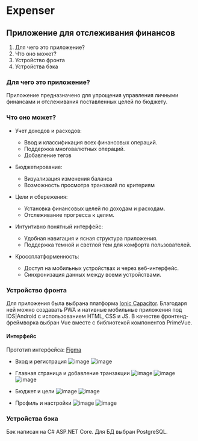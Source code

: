 # Expenser
## Приложение для отслеживания финансов

1. Для чего это приложение?
2. Что оно может?
3. Устройство фронта
4. Устройства бэка

### Для чего это приложение?
Приложение предназначено для упрощения управления личными финансами и отслеживания поставленных целей по бюджету.

### Что оно может?
- Учет доходов и расходов:
   * Ввод и классификация всех финансовых операций.
   * Поддержка многовалютных операций.
   * Добавление тегов

- Бюджетирование:
   * Визуализация изменения баланса
   * Возможность просмотра транзакий по критериям

- Цели и сбережения:
   * Установка финансовых целей по доходам и расходам.
   * Отслеживание прогресса к целям.

- Интуитивно понятный интерфейс:
   * Удобная навигация и ясная структура приложения.
   * Поддержка темной и светлой тем для комфорта пользователей.

- Кроссплатформенность:
   * Доступ на мобильных устройствах и через веб-интерфейс.
   * Синхронизация данных между всеми устройствами.

### Устройство фронта
Для приложения была выбрана платформа [Ionic Capacitor](https://capacitorjs.com/). Благодаря ней можно создавать PWA и нативные мобильные приложения под IOS|Android с использованием HTML, CSS и JS.
В качестве фронтенд-фреймворка выбран Vue вместе с библиотекой компонентов PrimeVue.

#### Интерфейс
Прототип интерфейса: [Figma](https://www.figma.com/design/0iHrudt4QSXkECkaV1beqm/Expenser-app-UI-prototype?node-id=0-1&t=cCBwR0gKUSksB9BD-1)

- Вход и регистрация
![image](https://github.com/user-attachments/assets/567a64b9-2dcf-4cef-985d-1df745b722a8)
![image](https://github.com/user-attachments/assets/a0b22e5b-f2c6-42c2-984a-bbc710ac370d)

- Главная страница и добавление транзакции
![image](https://github.com/user-attachments/assets/a80c1b9c-0aa9-41df-ac0d-a4213633b70f)
![image](https://github.com/user-attachments/assets/c6222205-4fbe-4d02-a9d7-59a1b7a4d742)
![image](https://github.com/user-attachments/assets/0065ba95-6912-4026-bad2-ef5380420acf)

- Бюджет и цели
![image](https://github.com/user-attachments/assets/da3ec2ca-3a85-48bf-a4f5-5dd656705492)
![image](https://github.com/user-attachments/assets/d580bf86-9450-4693-bb81-c5a85d17099f)

- Профиль и настройки
![image](https://github.com/user-attachments/assets/8fca19ee-fa18-4700-9b7a-86df201340a0)
![image](https://github.com/user-attachments/assets/cb569bf3-ec5a-4a8f-958f-e27a80c922ed)


### Устройства бэка
Бэк написан на C# ASP.NET Core. Для БД выбран PostgreSQL.

